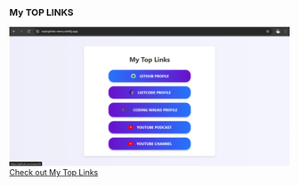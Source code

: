 ### My TOP LINKS 

<img src = "TopLinks_Neeru.png">
<a href = "https://mytoplinks-neeru.netlify.app/" alt="mytoplinks"> Check out My Top Links </a>
